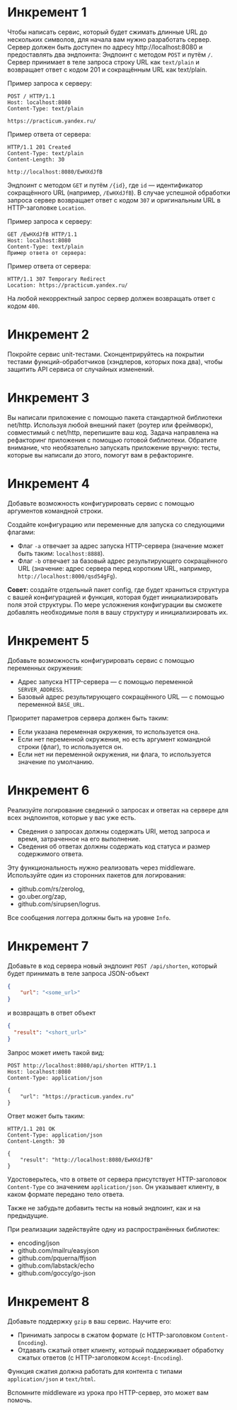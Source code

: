 # Инкремент 1

Чтобы написать сервис, который будет сжимать длинные URL до нескольких символов, для начала вам нужно разработать сервер.
Сервер должен быть доступен по адресу http://localhost:8080 и предоставлять два эндпоинта:
Эндпоинт с методом `POST` и путём `/`. Сервер принимает в теле запроса строку URL как `text/plain` 
и возвращает ответ с кодом 201 и сокращённым URL как text/plain.

Пример запроса к серверу:

```
POST / HTTP/1.1
Host: localhost:8080
Content-Type: text/plain

https://practicum.yandex.ru/
```

Пример ответа от сервера:

```
HTTP/1.1 201 Created
Content-Type: text/plain
Content-Length: 30

http://localhost:8080/EwHXdJfB
```

Эндпоинт с методом `GET` и путём `/{id}`, где `id` — идентификатор сокращённого URL (например, `/EwHXdJfB`). 
В случае успешной обработки запроса сервер возвращает ответ с кодом `307` и оригинальным URL в HTTP-заголовке `Location`.

Пример запроса к серверу:

```
GET /EwHXdJfB HTTP/1.1
Host: localhost:8080
Content-Type: text/plain
Пример ответа от сервера:
```

Пример ответа от сервера:

```
HTTP/1.1 307 Temporary Redirect
Location: https://practicum.yandex.ru/
``` 

На любой некорректный запрос сервер должен возвращать ответ с кодом `400`.

# Инкремент 2

Покройте сервис unit-тестами. 
Сконцентрируйтесь на покрытии тестами функций-обработчиков
(хэндлеров, которых пока два), чтобы защитить API сервиса от случайных изменений.

# Инкремент 3

Вы написали приложение с помощью пакета стандартной библиотеки net/http. 
Используя любой внешний пакет (роутер или фреймворк), совместимый с net/http, перепишите ваш код.
Задача направлена на рефакторинг приложения с помощью готовой библиотеки.
Обратите внимание, что необязательно запускать приложение вручную: тесты, которые вы написали до этого, 
помогут вам в рефакторинге.

# Инкремент 4

Добавьте возможность конфигурировать сервис с помощью аргументов командной строки.

Создайте конфигурацию или переменные для запуска со следующими флагами:
- Флаг `-a` отвечает за адрес запуска HTTP-сервера (значение может быть таким: `localhost:8888`).
- Флаг `-b` отвечает за базовый адрес результирующего сокращённого URL
(значение: адрес сервера перед коротким URL, например, `http://localhost:8000/qsd54gFg`).

**Совет:** создайте отдельный пакет config, где будет храниться структура с вашей конфигурацией и функция, 
которая будет инициализировать поля этой структуры.
По мере усложнения конфигурации вы сможете добавлять необходимые поля в вашу структуру и инициализировать их.

# Инкремент 5

Добавьте возможность конфигурировать сервис с помощью переменных окружения:
- Адрес запуска HTTP-сервера — с помощью переменной `SERVER_ADDRESS`.
- Базовый адрес результирующего сокращённого URL — с помощью переменной `BASE_URL`.

Приоритет параметров сервера должен быть таким:
- Если указана переменная окружения, то используется она.
- Если нет переменной окружения, но есть аргумент командной строки (флаг), то используется он.
- Если нет ни переменной окружения, ни флага, то используется значение по умолчанию.

# Инкремент 6

Реализуйте логирование сведений о запросах и ответах на сервере для всех эндпоинтов, которые у вас уже есть.
- Сведения о запросах должны содержать URI, метод запроса и время, затраченное на его выполнение.
- Сведения об ответах должны содержать код статуса и размер содержимого ответа.

Эту функциональность нужно реализовать через middleware. Используйте один из сторонних пакетов для логирования:
- github.com/rs/zerolog,
- go.uber.org/zap,
- github.com/sirupsen/logrus.

Все сообщения логгера должны быть на уровне `Info`.

# Инкремент 7

Добавьте в код сервера новый эндпоинт `POST /api/shorten`, который будет принимать в теле запроса
JSON-объект
```json
{
    "url": "<some_url>"
}
``` 
и возвращать в ответ объект
```json
{
  "result": "<short_url>"
}
```

Запрос может иметь такой вид:

```http request
POST http://localhost:8080/api/shorten HTTP/1.1
Host: localhost:8080
Content-Type: application/json

{
    "url": "https://practicum.yandex.ru"
}
```

Ответ может быть таким:

```
HTTP/1.1 201 OK
Content-Type: application/json
Content-Length: 30

{
    "result": "http://localhost:8080/EwHXdJfB"
}
```

Удостоверьтесь, что в ответе от сервера присутствует HTTP-заголовок `Content-Type` со значением `application/json`.
Он указывает клиенту, в каком формате передано тело ответа.

Также не забудьте добавить тесты на новый эндпоинт, как и на предыдущие.

При реализации задействуйте одну из распространённых библиотек:
- encoding/json
- github.com/mailru/easyjson
- github.com/pquerna/ffjson
- github.com/labstack/echo
- github.com/goccy/go-json

# Инкремент 8

Добавьте поддержку `gzip` в ваш сервис. 
Научите его:
- Принимать запросы в сжатом формате (с HTTP-заголовком `Content-Encoding`).
- Отдавать сжатый ответ клиенту, который поддерживает обработку сжатых ответов (с HTTP-заголовком `Accept-Encoding`).

Функция сжатия должна работать для контента с типами `application/json` и `text/html`.

Вспомните middleware из урока про HTTP-сервер, это может вам помочь.